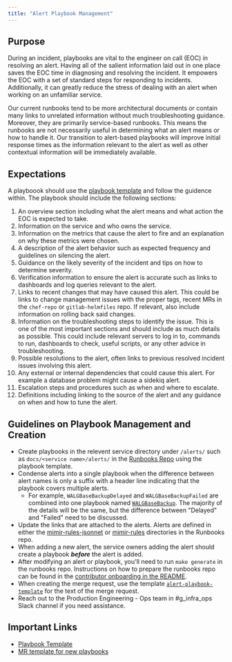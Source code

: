 ```yaml
---
title: "Alert Playbook Management"
---
```


## Purpose

During an incident, playbooks are vital to the engineer on call (EOC) in resolving an alert. Having all of the salient information laid out in one place saves the EOC time in diagnosing and resolving the incident. It empowers the EOC with a set of standard steps for responding to incidents. Additionally, it can greatly reduce the stress of dealing with an alert when working on an unfamiliar service.

Our current runbooks tend to be more architectural documents or contain many links to unrelated information without much troubleshooting guidance. Moreover, they are primarily service-based runbooks. This means the runbooks are not necessarily useful in determining what an alert means or how to handle it. Our transition to alert-based playbooks will improve initial response times as the information relevant to the alert as well as other contextual information will be immediately available.

## Expectations

A playboook should use the [playbook template](https://gitlab.com/gitlab-com/runbooks/-/blob/master/docs/template-alert-playbook.md) and follow the guidence within. The playbook should include the following sections:

1. An overview section including what the alert means and what action the EOC is expected to take.
2. Information on the service and who owns the service.
3. Information on the metrics that cause the alert to fire and an explanation on why these metrics were chosen.
4. A description of the alert behavior such as expected frequency and guidelines on silencing the alert.
5. Guidance on the likely severity of the incident and tips on how to determine severity.
6. Verification information to ensure the alert is accurate such as links to dashboards and log queries relevant to the alert.
7. Links to recent changes that may have caused this alert. This could be links to change management issues with the proper tags, recent MRs in the `chef-repo` or `gitlab-helmfiles` repo. If relevant, also include information on rolling back said changes.
8. Information on the troubleshooting steps to identify the issue. This is one of the most important sections and should include as much details as possible. This could include relevant servers to log in to, commands to run, dashboards to check, useful scripts, or any other advice in troubleshooting.
9. Possible resolutions to the alert, often links to previous resolved incident issues involving this alert.
10. Any external or internal dependencies that could cause this alert. For example a database problem might cause a sidekiq alert.
11. Escalation steps and procedures such as when and where to escalate.
12. Definitions including linking to the source of the alert and any guidance on when and how to tune the alert.

## Guidelines on Playbook Management and Creation

- Create playbooks in the relevent service directory under `/alerts/` such as `docs/<service name>/alerts/` in the [Runbooks Repo](https://gitlab.com/gitlab-com/runbooks) using the playbook template.
- Condense alerts into a single playbook when the difference between alert names is only a suffix with a header line indicating that the playbook covers multiple alerts.
  - For example, `WALGBaseBackupDelayed` and `WALGBaseBackupFailed` are combined into one playbook named [`WALGBaseBackup`](https://gitlab.com/gitlab-com/runbooks/-/blob/master/docs/patroni/alerts/walgBaseBackup.md). The majority of the details will be the same, but the difference between "Delayed" and "Failed" need to be discussed.
- Update the links that are attached to the alerts. Alerts are defined in either the [mimir-rules-jsonnet](https://gitlab.com/gitlab-com/runbooks/-/tree/master/mimir-rules-jsonnet) or [mimir-rules](https://gitlab.com/gitlab-com/runbooks/-/tree/master/mimir-rules) directories in the Runbooks repo.
- When adding a new alert, the service owners adding the alert should create a playbook ***before*** the alert is added.
- After modifying an alert or playbook, you'll need to run `make generate` in the runbooks repo. Instructions on how to prepare the runbooks repo can be found in the [contributor onboarding in the README](https://gitlab.com/gitlab-com/runbooks/-/tree/master#contributor-onboarding).
- When creating the merge request, use the template [`alert-playbook-template`](https://gitlab.com/gitlab-com/runbooks/-/blob/master/.gitlab/merge_request_templates/alert-playbook-template.md) for the text of the merge request.
- Reach out to the Production Engineering - Ops team in #g_infra_ops Slack channel if you need assistance.

## Important Links

- [Playbook Template](https://gitlab.com/gitlab-com/runbooks/-/blob/master/docs/template-alert-playbook.md)
- [MR template for new playbooks](https://gitlab.com/gitlab-com/runbooks/-/blob/master/.gitlab/merge_request_templates/alert-playbook-template.md)
